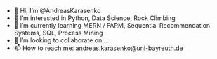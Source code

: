 - 👋 Hi, I’m @AndreasKarasenko
- 👀 I’m interested in Python, Data Science, Rock Climbing
- 🌱 I’m currently learning MERN / FARM, Sequential Recommendation Systems, SQL, Process Mining
- 💞️ I’m looking to collaborate on ...
- 📫 How to reach me: andreas.karasenko@uni-bayreuth.de

<!---
AndreasKarasenko/AndreasKarasenko is a ✨ special ✨ repository because its `README.md` (this file) appears on your GitHub profile.
You can click the Preview link to take a look at your changes.
--->
